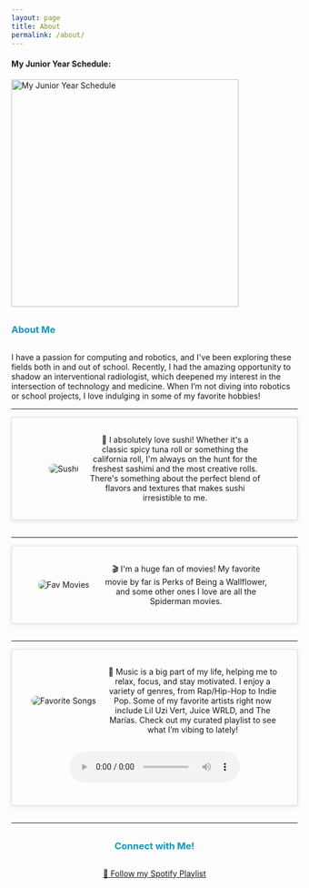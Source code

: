 ```yaml
---
layout: page
title: About
permalink: /about/
---
```



<h4>My Junior Year Schedule:</h4>

<img src="https://github.com/user-attachments/assets/b12f4e59-bdef-4583-adfa-85f3dd976fa1" alt="My Junior Year Schedule" style="height:400px;">

### About Me

I have a passion for computing and robotics, and I've been exploring these fields both in and out of school. Recently, I had the amazing opportunity to shadow an interventional radiologist, which deepened my interest in the intersection of technology and medicine. When I’m not diving into robotics or school projects, I love indulging in some of my favorite hobbies!

---

<div class="hobby-container">
    <img src="https://github.com/user-attachments/assets/0a6598b7-f8d4-409a-9cea-dd3d995dc405" alt="Sushi" class="main-image2">
    <p class="sushi-text">
        🍣 I absolutely love sushi! Whether it's a classic spicy tuna roll or something the california roll, I'm always on the hunt for the freshest sashimi and the most creative rolls. There's something about the perfect blend of flavors and textures that makes sushi irresistible to me.
    </p>
</div>

---

<div class="hobby-container">
    <img src="https://github.com/user-attachments/assets/79fb646e-5271-40ab-bb83-eb4a05acaa57" alt="Fav Movies" class="main-image">
    <p class="movie-text">
        🎬 I'm a huge fan of movies! My favorite movie by far is Perks of Being a Wallflower, and some other ones I love are all the Spiderman movies. 
    </p>
</div>

---

<div class="hobby-container">
    <img src="https://github.com/user-attachments/assets/ad9670f1-75e5-4195-a603-a755ca349fed" alt="Favorite Songs" class="main-image">
    <p class="song-text">
         🎵 Music is a big part of my life, helping me to relax, focus, and stay motivated. I enjoy a variety of genres, from Rap/Hip-Hop to Indie Pop. Some of my favorite artists right now include Lil Uzi Vert, Juice WRLD, and The Marías. Check out my curated playlist to see what I’m vibing to lately!
    </p>
    <audio controls class="audio-class">
        <source src="audio/myFavoriteSong.mp3" type="audio/mp3">
        
    </audio>
</div>

---

<h3 style="text-align:center;">Connect with Me!</h3>
<div style="text-align:center;">
    <a href="https://open.spotify.com/user/alishahussain1229?si=7ecc9cd960be46b7" target="_blank">🎵 Follow my Spotify Playlist</a>
</div>

<style>
    .hobby-container {
        display: flex;
        flex-wrap: wrap;
        justify-content: center;
        align-items: center;
        margin-bottom: 30px;
        padding: 20px;
        border: 1px solid #ddd;
        box-shadow: 0 2px 8px rgba(0, 0, 0, 0.1);
    }

    .main-image, .main-image2 {
        max-width: 300px;
        margin: 10px;
        border-radius: 10px;
        transition: transform 0.2s;
    }

    .main-image:hover, .main-image2:hover {
        transform: scale(1.05);
    }

    .sushi-text, .movie-text, .song-text {
        text-align: center;
        max-width: 300px;
        margin: 10px;
    }

    .audio-class {
        display: block;
        margin: 20px auto;
    }

    h3 {
        margin: 30px 0;
        color: #ff4500; 
        animation: bounce 2s infinite;
    }

    @keyframes bounce {
        0%, 20%, 50%, 80%, 100% {
            transform: translateY(0);
            color: #0D98BA; 
        }
        40% {
            transform: translateY(-5px); 
            color: #32cd32; 
        }
        60% {
            transform: translateY(-5px); 
            color: #32cd32; 
        }
    }
</style>

<script>
    document.getElementById('fetchMovies').addEventListener('click', () => {
        var genre = document.getElementById('genre').value;
        const endpoint = `https://example.com/api/MoviesByGenre/` + genre;
        if (genre) {
            fetch(endpoint, {
                method: 'GET'
            })
            .then(response => response.json())
            .then(data => {
                const movieList = document.getElementById('movieList');
                movieList.innerHTML = '';
</style>